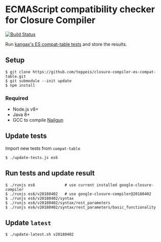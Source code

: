 ECMAScript compatibility checker for Closure Compiler
====

[![Build Status](https://travis-ci.org/teppeis/closure-compiler-es-compat-table.svg?branch=master)](https://travis-ci.org/teppeis/closure-compiler-es-compat-table)

Run [kangax's ES compat-table tests](https://kangax.github.io/compat-table/es6/) and store the results.

## Setup

```console
$ git clone https://github.com/teppeis/closure-compiler-es-compat-table.git
$ git submodule --init update
$ npm install
```

### Required

- Node.js v8+
- Java 8+
- GCC to compile [Nailgun](http://martiansoftware.com/nailgun/)

## Update tests

Import new tests from `compat-table`

```console
$ ./update-tests.js es6
```

## Run tests and update result

```console
$ ./runjs es6             # use current installed google-closure-compiler
$ ./runjs es6/v20180402   # use google-closure-compiler@20180402
$ ./runjs es6/v20180402/syntax
$ ./runjs es6/v20180402/syntax/rest_parameters
$ ./runjs es6/v20180402/syntax/rest_parameters/basic_functionality
```

## Update `latest`

```console
$ ./update-latest.sh v20180402
```
